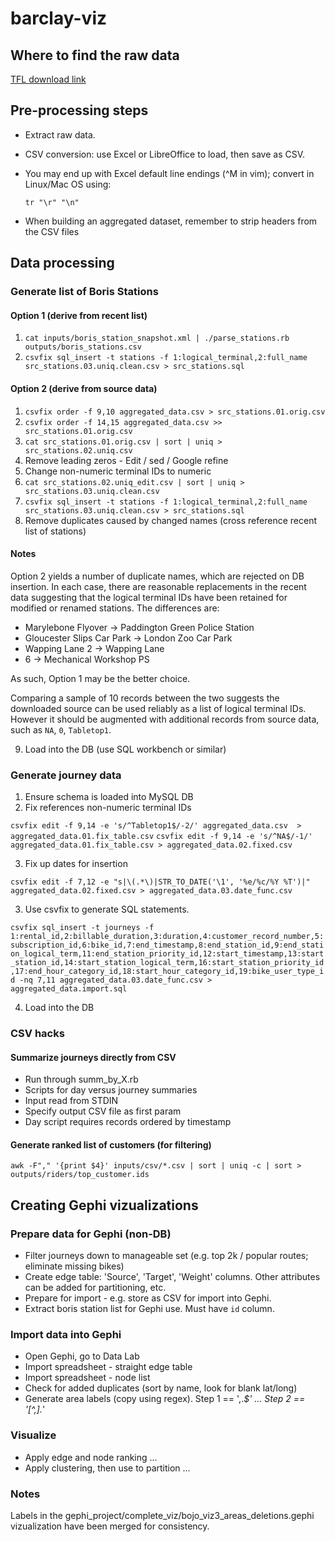 barclay-viz
===========

## Where to find the raw data

[TFL download link](http://www.tfl.gov.uk/tfl/businessandpartners/syndication/feed.aspx?email=dataviz@jamessiddle.net&feedId=21)

## Pre-processing steps

- Extract raw data.
- CSV conversion: use Excel or LibreOffice to load, then save as CSV.
- You may end up with Excel default line endings (^M in vim); convert in Linux/Mac OS using:

    `tr "\r" "\n"`

- When building an aggregated dataset, remember to strip headers from the CSV files


## Data processing

### Generate list of Boris Stations

#### Option 1 (derive from recent list)

1. `cat inputs/boris_station_snapshot.xml | ./parse_stations.rb outputs/boris_stations.csv`
2. `csvfix sql_insert -t stations -f 1:logical_terminal,2:full_name src_stations.03.uniq.clean.csv > src_stations.sql`

#### Option 2 (derive from source data)

1. `csvfix order -f 9,10 aggregated_data.csv > src_stations.01.orig.csv`
2. `csvfix order -f 14,15 aggregated_data.csv >> src_stations.01.orig.csv`
3. `cat src_stations.01.orig.csv | sort | uniq > src_stations.02.uniq.csv`
4. Remove leading zeros - Edit / sed / Google refine 
5. Change non-numeric terminal IDs to numeric
6. `cat src_stations.02.uniq_edit.csv | sort | uniq > src_stations.03.uniq.clean.csv`
7. `csvfix sql_insert -t stations -f 1:logical_terminal,2:full_name src_stations.03.uniq.clean.csv > src_stations.sql`
8. Remove duplicates caused by changed names (cross reference recent list of stations)

#### Notes

Option 2 yields a number of duplicate names, which are rejected on DB insertion. In each case, there are reasonable replacements in the recent data suggesting that the logical terminal IDs have been retained for modified or renamed stations. The differences are:

* Marylebone Flyover -> Paddington Green Police Station
* Gloucester Slips Car Park -> London Zoo Car Park
* Wapping Lane 2 -> Wapping Lane
* 6 -> Mechanical Workshop PS

As such, Option 1 may be the better choice. 

Comparing a sample of 10 records between the two suggests the downloaded source can be used reliably as a list of logical terminal IDs. However it should be augmented with additional records from source data, such as `NA`, `0`, `Tabletop1`.

9. Load into the DB (use SQL workbench or similar) 


### Generate journey data

1. Ensure schema is loaded into MySQL DB
2. Fix references non-numeric terminal IDs

`csvfix edit -f 9,14 -e 's/^Tabletop1$/-2/' aggregated_data.csv  > aggregated_data.01.fix_table.csv`
`csvfix edit -f 9,14 -e 's/^NA$/-1/' aggregated_data.01.fix_table.csv > aggregated_data.02.fixed.csv`

3. Fix up dates for insertion

`csvfix edit -f 7,12 -e "s|\(.*\)|STR_TO_DATE('\1', '%e/%c/%Y %T')|" aggregated_data.02.fixed.csv > aggregated_data.03.date_func.csv`

3. Use csvfix to generate SQL statements.

`csvfix sql_insert -t journeys -f 1:rental_id,2:billable_duration,3:duration,4:customer_record_number,5:subscription_id,6:bike_id,7:end_timestamp,8:end_station_id,9:end_station_logical_term,11:end_station_priority_id,12:start_timestamp,13:start_station_id,14:start_station_logical_term,16:start_station_priority_id,17:end_hour_category_id,18:start_hour_category_id,19:bike_user_type_id -nq 7,11 aggregated_data.03.date_func.csv > aggregated_data.import.sql`

4. Load into the DB

### CSV hacks

#### Summarize journeys directly from CSV

- Run through summ_by_X.rb
- Scripts for day versus journey summaries
- Input read from STDIN
- Specify output CSV file as first param
- Day script requires records ordered by timestamp

#### Generate ranked list of customers (for filtering)

`awk -F"," '{print $4}' inputs/csv/*.csv | sort | uniq -c | sort > outputs/riders/top_customer.ids`



## Creating Gephi vizualizations

### Prepare data for Gephi (non-DB)

- Filter journeys down to manageable set (e.g. top 2k / popular routes; eliminate missing bikes)
- Create edge table: 'Source', 'Target', 'Weight' columns. Other attributes can be added for partitioning, etc.
- Prepare for import - e.g. store as CSV for import into Gephi.
- Extract boris station list for Gephi use. Must have `id` column.

### Import data into Gephi

- Open Gephi, go to Data Lab
- Import spreadsheet - straight edge table
- Import spreadsheet - node list
- Check for added duplicates (sort by name, look for blank lat/long)
- Generate area labels (copy using regex). Step 1 == ',.*$' ... Step 2 == '[^,].*' 

### Visualize

- Apply edge and node ranking ...
- Apply clustering, then use to partition ...

### Notes

Labels in the gephi_project/complete_viz/bojo_viz3_areas_deletions.gephi vizualization have been merged for consistency.
